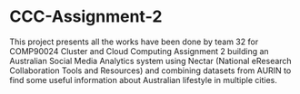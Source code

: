 # CCC-Assignment-2
This project presents all the works have been done by team 32 for COMP90024 Cluster and Cloud Computing Assignment 2 building an Australian Social Media Analytics system using Nectar (National eResearch Collaboration Tools and Resources) and combining datasets from AURIN to find some useful information about Australian lifestyle in multiple cities.
